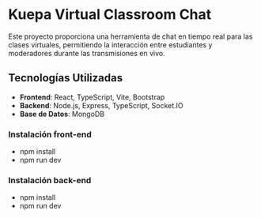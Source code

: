 
# Kuepa Virtual Classroom Chat

Este proyecto proporciona una herramienta de chat en tiempo real para las clases virtuales, permitiendo la interacción entre estudiantes y moderadores durante las transmisiones en vivo.

## Tecnologías Utilizadas
 - **Frontend**: React, TypeScript, Vite, Bootstrap
- **Backend**: Node.js, Express, TypeScript, Socket.IO
- **Base de Datos**: MongoDB

### Instalación front-end
- npm install
- npm run dev


### Instalación back-end
- npm install
- npm run dev
